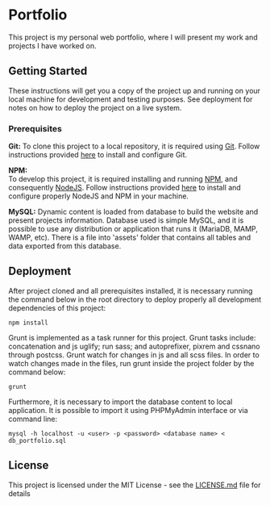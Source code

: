 # Portfolio #

This project is my personal web portfolio, where I will present my work and projects I have worked on.

## Getting Started

These instructions will get you a copy of the project up and running on your local machine for development and testing purposes. See deployment for notes on how to deploy the project on a live system.

### Prerequisites

**Git:**
To clone this project to a local repository, it is required using [Git](https://git-scm.com/). Follow instructions provided [here](https://git-scm.com/downloads) to install and configure Git.

**NPM:**    
To develop this project, it is required installing and running [NPM](https://www.npmjs.com/), and consequently [NodeJS](https://nodejs.org/en/). Follow instructions provided [here](https://nodejs.org/en/download/) to install and configure properly NodeJS and NPM in your machine.

**MySQL:**
Dynamic content is loaded from database to build the website and present projects information. Database used is simple MySQL, and it is possible to use any distribution or application that runs it (MariaDB, MAMP, WAMP, etc). There is a file into 'assets' folder that contains all tables and data exported from this database.

## Deployment

After project cloned and all prerequisites installed, it is necessary running the command below in the root directory to deploy properly all development dependencies of this project:

```
npm install
```

Grunt is implemented as a task runner for this project. Grunt tasks include: concatenation and js uglify; run sass; and autoprefixer, pixrem and cssnano through postcss. Grunt watch for changes in js and all scss files. In order to watch changes made in the files, run grunt inside the project folder by the command below:

```
grunt
```

Furthermore, it is necessary to import the database content to local application. It is possible to import it using PHPMyAdmin interface or via command line:

```
mysql -h localhost -u <user> -p <password> <database name> < db_portfolio.sql
```

## License

This project is licensed under the MIT License - see the [LICENSE.md](LICENSE.md) file for details
